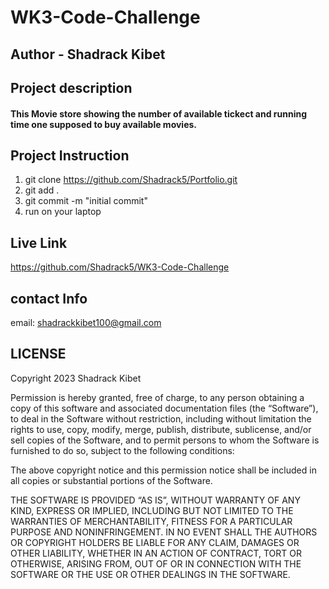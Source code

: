# WK3-Code-Challenge
## Author  -  Shadrack Kibet

## Project description

#### This Movie store showing the number of available tickect and running time one supposed to buy available movies.

## Project Instruction

1. git clone https://github.com/Shadrack5/Portfolio.git
2. git add .
3. git commit -m "initial commit"
4. run on your laptop

## Live Link

https://github.com/Shadrack5/WK3-Code-Challenge

## contact Info
email: shadrackkibet100@gmail.com

## LICENSE

Copyright 2023 Shadrack Kibet

Permission is hereby granted, free of charge, to any person obtaining a copy of this software and associated documentation files (the “Software”), to deal in the Software without restriction, including without limitation the rights to use, copy, modify, merge, publish, distribute, sublicense, and/or sell copies of the Software, and to permit persons to whom the Software is furnished to do so, subject to the following conditions:

The above copyright notice and this permission notice shall be included in all copies or substantial portions of the Software.

THE SOFTWARE IS PROVIDED “AS IS”, WITHOUT WARRANTY OF ANY KIND, EXPRESS OR IMPLIED, INCLUDING BUT NOT LIMITED TO THE WARRANTIES OF MERCHANTABILITY, FITNESS FOR A PARTICULAR PURPOSE AND NONINFRINGEMENT. IN NO EVENT SHALL THE AUTHORS OR COPYRIGHT HOLDERS BE LIABLE FOR ANY CLAIM, DAMAGES OR OTHER LIABILITY, WHETHER IN AN ACTION OF CONTRACT, TORT OR OTHERWISE, ARISING FROM, OUT OF OR IN CONNECTION WITH THE SOFTWARE OR THE USE OR OTHER DEALINGS IN THE SOFTWARE.